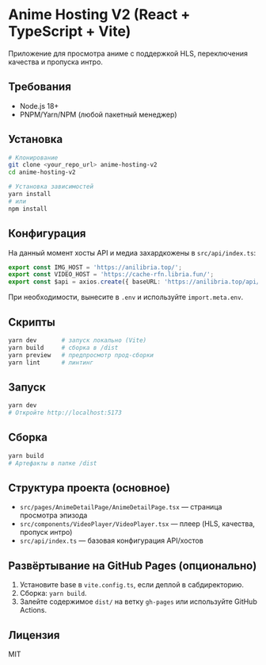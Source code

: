 # Anime Hosting V2 (React + TypeScript + Vite)

Приложение для просмотра аниме с поддержкой HLS, переключения качества и пропуска интро.

## Требования
- Node.js 18+
- PNPM/Yarn/NPM (любой пакетный менеджер)

## Установка
```bash
# Клонирование
git clone <your_repo_url> anime-hosting-v2
cd anime-hosting-v2

# Установка зависимостей
yarn install
# или
npm install
```

## Конфигурация
На данный момент хосты API и медиа захардкожены в `src/api/index.ts`:
```ts
export const IMG_HOST = 'https://anilibria.top/';
export const VIDEO_HOST = 'https://cache-rfn.libria.fun/';
export const $api = axios.create({ baseURL: 'https://anilibria.top/api/v1' });
```
При необходимости, вынесите в `.env` и используйте `import.meta.env`.

## Скрипты
```bash
yarn dev       # запуск локально (Vite)
yarn build     # сборка в /dist
yarn preview   # предпросмотр прод-сборки
yarn lint      # линтинг
```

## Запуск
```bash
yarn dev
# Откройте http://localhost:5173
```

## Сборка
```bash
yarn build
# Артефакты в папке /dist
```

## Структура проекта (основное)
- `src/pages/AnimeDetailPage/AnimeDetailPage.tsx` — страница просмотра эпизода
- `src/components/VideoPlayer/VideoPlayer.tsx` — плеер (HLS, качества, пропуск интро)
- `src/api/index.ts` — базовая конфигурация API/хостов

## Развёртывание на GitHub Pages (опционально)
1. Установите base в `vite.config.ts`, если деплой в сабдиректорию.
2. Сборка: `yarn build`.
3. Залейте содержимое `dist/` на ветку `gh-pages` или используйте GitHub Actions.

## Лицензия
MIT
